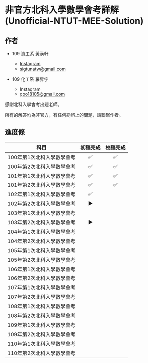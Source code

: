 # 非官方北科入學數學會考詳解　(Unofficial-NTUT-MEE-Solution)

## 作者

- 109 資工系 黃漢軒
  - [Instagram](https://www.instagram.com/qtrabit._2._6.2_/)
  - sigtunatw@gmail.com

- 109 化工系 羅昇宇
  - [Instagram](https://www.instagram.com/trava_900921/)
  - qoo18105@gmail.com

感謝北科入學會考出題老師。

所有的解答均為非官方，有任何勘誤上的問題，請聯繫作者。



## 進度條

|            科目            | 初稿完成 |      校稿完成      |
| :------------------------: | :--: | :--: |
| 100年第1次北科入學數學會考 | :white_check_mark: | :white_check_mark: |
| 100年第2次北科入學數學會考 | :white_check_mark: | :white_check_mark: |
| 101年第1次北科入學數學會考 |  :white_check_mark:  |  :white_check_mark:  |
| 101年第2次北科入學數學會考 |  :white_check_mark:  |  :white_check_mark:  |
| 102年第1次北科入學數學會考 |  :white_check_mark:  |    |
| 102年第2次北科入學數學會考 |  :arrow_forward:  |    |
| 103年第1次北科入學數學會考 |    |    |
| 103年第2次北科入學數學會考 |  :arrow_forward:  |    |
| 104年第1次北科入學數學會考 |    |    |
| 104年第2次北科入學數學會考 |    |    |
| 105年第1次北科入學數學會考 |    |    |
| 105年第2次北科入學數學會考 |    |    |
| 106年第1次北科入學數學會考 |    |    |
| 106年第2次北科入學數學會考 |    |    |
| 107年第1次北科入學數學會考 |    |    |
| 107年第2次北科入學數學會考 |    |    |
| 108年第1次北科入學數學會考 |    |    |
| 108年第2次北科入學數學會考 |    |    |
| 109年第1次北科入學數學會考 |    |    |
| 109年第2次北科入學數學會考 |    |    |
| 110年第1次北科入學數學會考 |    |    |
| 110年第2次北科入學數學會考 |    |    |

